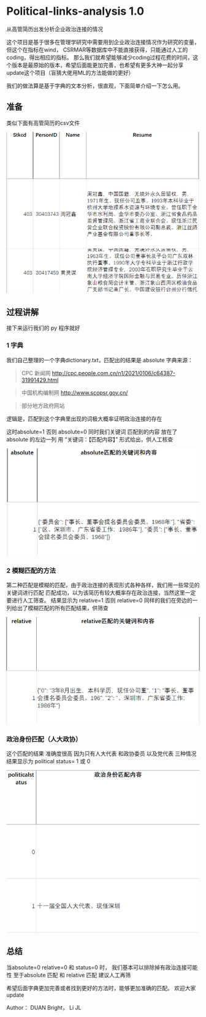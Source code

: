 # Political-links-analysis 1.0
从高管简历出发分析企业政治连接的情况

这个项目是基于很多在管理学研究中需要用到企业政治连接情况作为研究的变量，但这个在指标在wind， CSRMAR等数据库中不能直接获得，只能通过人工的coding，得出相应的指标。
那么我们就希望能够减少coding过程花费的时间，这个版本是最原始的版本，希望后面能更加完善，也希望有更多大神一起分享 update这个项目（盲猜大佬用ML的方法能做的更好）

我们的做法算是基于字典的文本分析，很直观，下面简单介绍一下怎么用。

## 准备
类似下面有高管简历的csv文件

![Alt text](https://github.com/hkustddd/Political-links-analysis/blob/main/2021-02-04-00022.png "csv文件")
## 过程讲解

接下来运行我们的 py 程序就好

### 1 字典
我们自己整理的一个字典dictionary.txt，匹配出的结果是 absolute
字典来源：
> CPC 新闻网 http://cpc.people.com.cn/n1/2021/0106/c64387-31991429.html

> 中国机构编制网 http://www.scopsr.gov.cn/

> 部分地方政府网站

逻辑是，匹配到这个字典里出现的词极大概率证明政治连接的存在

这时absolute=1  否则 absolute=0
同时我们关键词 匹配到的内容 放在了 absolute 的左边一列 用 “关键词：【匹配内容】” 形式给出，供人工核查


![Alt text](https://github.com/hkustddd/Political-links-analysis/blob/main/abso.png "absolute")
### 2 模糊匹配的方法

第二种匹配是模糊的匹配，由于政治连接的表现形式各种各样，我们用一些常见的关键词进行匹配
匹配成功，以为该简历有较大概率存在政治连接，当然这里一定要进行人工筛查。
结果显示为 relative=1 否则 relative=0
同样的我们在旁边的一列给出了模糊匹配的所有匹配结果，供筛查

![Alt text](https://github.com/hkustddd/Political-links-analysis/blob/main/rela.png "rela")


### 政治身份匹配（人大政协）
这个匹配的结果 准确度很高 因为只有人大代表 和政协委员 以及党代表 三种情况
结果显示为 political status= 1 或 0


![Alt text](https://github.com/hkustddd/Political-links-analysis/blob/main/poli.png "dic")

## 总结
当absolute=0  relative=0 和 status=0 时， 我们基本可以排除掉有政治连接可能性 
至于absolute 匹配 和 relative 匹配 建议人工再筛

希望后面字典更加完善或者找到更好的方法时，能够更加准确的匹配。 欢迎大家update

Author： DUAN Bright， Li JL
